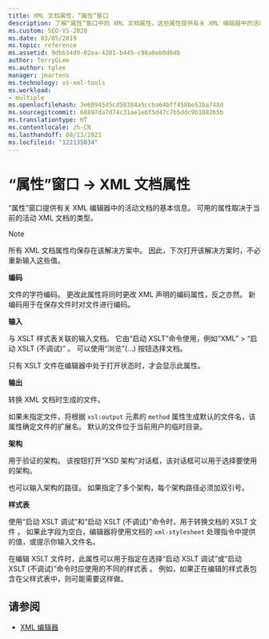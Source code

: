 ```yaml
---
title: XML 文档属性，“属性”窗口
description: 了解“属性”窗口中的 XML 文档属性，这些属性提供有关 XML 编辑器中的活动文档的基本信息。
ms.custom: SEO-VS-2020
ms.date: 03/05/2019
ms.topic: reference
ms.assetid: 9dbb34d9-02ea-4201-b445-c98a0eb0d6db
author: TerryGLee
ms.author: tglee
manager: jmartens
ms.technology: vs-xml-tools
ms.workload:
- multiple
ms.openlocfilehash: 3e68945d5cd58384a5ccba64bff458be51ba748d
ms.sourcegitcommit: 68897da7d74c31ae1ebf5d47c7b5ddc9b108265b
ms.translationtype: HT
ms.contentlocale: zh-CN
ms.lasthandoff: 08/13/2021
ms.locfileid: "122135034"
---
```

# <a name="xml-document-properties-properties-window"></a>“属性”窗口 -> XML 文档属性

“属性”窗口提供有关 XML 编辑器中的活动文档的基本信息。 可用的属性取决于当前的活动 XML 文档的类型。

> [!NOTE]
> 所有 XML 文档属性均保存在该解决方案中。 因此，下次打开该解决方案时，不必重新输入这些值。

**编码**

文件的字符编码。 更改此属性将同时更改 XML 声明的编码属性，反之亦然。 新编码用于在保存文件时对文件进行编码。

**输入**

与 XSLT 样式表关联的输入文档。 它由“启动 XSLT”命令使用，例如“XML” > “启动 XSLT (不调试)”  。 可以使用“浏览”(…) 按钮选择文档。

只有 XSLT 文件在编辑器中处于打开状态时，才会显示此属性。

**输出**

转换 XML 文档时生成的文件。

如果未指定文件，将根据 `xsl:output` 元素的 `method` 属性生成默认的文件名，该属性确定文件的扩展名。 默认的文件位于当前用户的临时目录。

**架构**

用于验证的架构。 该按钮打开“XSD 架构”对话框，该对话框可以用于选择要使用的架构。

也可以输入架构的路径。 如果指定了多个架构，每个架构路径必须加双引号。

**样式表**

使用“启动 XSLT 调试”和“启动 XSLT (不调试)”命令时，用于转换文档的 XSLT 文件 。 如果此字段为空白，编辑器将使用文档的 `xml-stylesheet` 处理指令中提供的值，或提示你输入文件名。

在编辑 XSLT 文件时，此属性可以用于指定在选择“启动 XSLT 调试”或“启动 XSLT (不调试)”命令时应使用的不同的样式表 。 例如，如果正在编辑的样式表包含在父样式表中，则可能需要这样做。

## <a name="see-also"></a>请参阅

- [XML 编辑器](../xml-tools/xml-editor.md)
